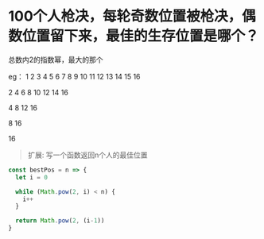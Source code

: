 # 100个人枪决，每轮奇数位置被枪决，偶数位置留下来，最佳的生存位置是哪个？

总数内2的指数幂，最大的那个

eg：
1 2 3 4 5 6 7 8 9 10 11 12 13 14 15 16

2 4 6 8 10 12 14 16

4 8 12 16

8 16

16

> 扩展: 写一个函数返回n个人的最佳位置

```js
const bestPos = n => {
  let i = 0

  while (Math.pow(2, i) < n) {
    i++
  }

  return Math.pow(2, (i-1))
}
```